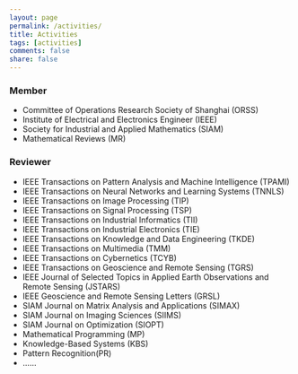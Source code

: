 ```yaml
---
layout: page
permalink: /activities/
title: Activities
tags: [activities]
comments: false
share: false
---
```



### Member
* Committee of Operations Research Society of Shanghai (ORSS) <br>
* Institute of Electrical and Electronics Engineer (IEEE) <br>
* Society for Industrial and Applied Mathematics (SIAM) <br>
* Mathematical Reviews (MR)
  

### Reviewer
* IEEE Transactions on Pattern Analysis and Machine Intelligence (TPAMI) <br>
* IEEE Transactions on Neural Networks and Learning Systems (TNNLS) <br>
* IEEE Transactions on Image Processing (TIP) <br>
* IEEE Transactions on Signal Processing (TSP) <br>
* IEEE Transactions on Industrial Informatics (TII) <br>
* IEEE Transactions on Industrial Electronics (TIE) <br>
* IEEE Transactions on Knowledge and Data Engineering (TKDE)<br>
* IEEE Transactions on Multimedia (TMM)<br>
* IEEE Transactions on Cybernetics (TCYB) <br>
* IEEE Transactions on Geoscience and Remote Sensing (TGRS) <br>
* IEEE Journal of Selected Topics in Applied Earth Observations and Remote Sensing (JSTARS) <br>
* IEEE Geoscience and Remote Sensing Letters (GRSL) <br>
* SIAM Journal on Matrix Analysis and Applications (SIMAX) <br>
* SIAM Journal on Imaging Sciences (SIIMS) <br>
* SIAM Journal on Optimization (SIOPT) <br>
* Mathematical Programming (MP) <br>
* Knowledge-Based Systems (KBS) <br>
* Pattern Recognition(PR) <br>
* ......
